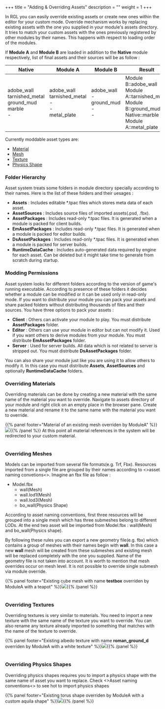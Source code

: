 +++
title = "Adding & Overriding Assets"
description = ""
weight = 1
+++

In RGL you can easily override existing assets or create new ones within the editor for your custom mode. Override mechanism works by replacing existing assets with the one you supplied in your module's assets directory. It tries to match your custom assets with the ones previously registered by other modules by their names. This happens with respect to loading order of the modules.

If **Module A** and **Module B** are loaded in addition to the **Native** module respectively, list of final assets and their sources will be as follow :

<table style="vertical-align: bottom">
<thead>
    <tr>
        <th>Native</td>
        <th>Module A</td>
        <th>Module B</td>
        <th>Result</td>
    </tr>
</thead>
<tbody>
    <tr>
        <td>adobe_wall<br>tarnished_metal<br>ground_mud<br>marble<br>-<br></td>
        <td>adobe_wall<br>tarnished_metal<br>-<br>-<br>metal_plate</td>
        <td>adobe_wall<br>-<br>ground_mud<br>-<br>-<br></td>
        <td>Module B::adobe_wall<br>Module A::tarnished_metal<br>Module B::ground_mud<br>Native::marble<br>Module A::metal_plate<br></td>
    </tr>
</tbody>
</table>

Currently moddable asset types are:

- [Material](#overriding-materials)
- [Mesh](#overriding-meshes)
- [Texture](#overriding-textures)
- [Physics Shape](#overriding-physics-shapes)

### Folder Hierarchy

Asset system treats some folders in module directory specially according to their names. Here is the list of these folders and their uesages : 

- **Assets** : Includes editable *.tpac files which stores meta data of each asset.
- **AssetSources** : Includes source files of imported assets(.psd, .fbx).
- **AssetPackages** : Includes read-only *.tpac files. It is generated when a module is packed for client builds. 
- **EmAssetPackages** : Includes read-only *.tpac files. It is generated when a module is packed for editor builds. 
- **DsAssetPackages** : Includes read-only *.tpac files. It is generated when a module is packed for server builds.
- **RuntimeDataCache** : Includes auto-generated data required by engine for each asset. Can be deleted but it might take time to generate from scratch during startup.

### Modding Permissions

Asset system looks for different folders according to the version of game's running executable. According to presence of these folders it decides whether a module can be modified or it can be used only in read-only mode. If you want to distribute your module you can pack your assets and share packed folders without distributing thousands of files and their sources. You have three options to pack your assets : 

- **Client** : Others can activate your module to play. You must distribute **AssetPackages** folder.
- **Editor** : Others can use your module in editor but can not modify it. Used if you want others to derive modules from your module. You must distribute **EmAssetPackages** folder.
- **Server** : Used for server builds. All data which is not related to server is stripped out. You must distribute **DsAssetPackages** folder.

You can also share your module just like you are using it to allow others to modify it. In this case you must distribute **Assets**, **AssetSources** and optionally **RuntimeDataCache** folders.

### Overriding Materials
Overriding materials can be done by creating a new material with the same name of the material you want to override.
Navigate to assets directory of your module and right click on an empty place in the browser pane. Create a new material and rename it to the same name with the material you want to override.

{{% panel footer="Material of an existing mesh overriden by ModuleA" %}}![](/img/modding/assets/material_override.png){{% /panel %}}
At this point all material references in the system will be redirected to your custom material.
<br><br>
### Overriding Meshes
Models can be imported from several file formats(e.g. Trf, Fbx). Resources imported from a single file are grouped by their names according to <>asset naming convetions<>. Imagine an fbx file as follow :

- Model.fbx
    - wall(Mesh)
    - wall.lod1(Mesh)
    - wall.lod3(Mesh)
    - bo_wall(Physics Shape)

According to asset naming conventions, first three resources will be grouped into a single mesh which has three submeshes belong to different LODs. At the end two asset will be imported from Model.fbx : wall(Mesh) and bo_wall(Physics shape). 

By following these rules you can export a new geometry file(e.g. fbx) which contains a group of meshes with their names begin with **wall**. In this case a new **wall** mesh will be created from these submeshes and existing mesh will be replaced completely with the one you supplied. Name of the geometry file is not taken into account. It is worth to mention that mesh overrides occur on mesh level. It is not possible to override single submesh via module override.

{{% panel footer="Existing cube mesh with name **testbox** overriden by ModuleA with a teapot" %}}![](/img/modding/assets/metamesh_override.png){{% /panel %}}
<br><br>
### Overriding Textures
Overriding textures is very similar to materials. You need to import a new texture with the same name of the texture you want to override. You can also rename any texture already imported to something that matches with the name of the texture to override.

{{% panel footer="Existing albedo texture with name **roman_ground_d** overriden by ModuleA with a white texture" %}}![](/img/modding/assets/texture_override.png){{% /panel %}}
<br><br>
### Overriding Physics Shapes
Overriding physics shapes requires you to import a physics shape with the same name of asset you want to replace. Check <>Asset naming conventions<> to see hot to import physics shapes

{{% panel footer="Existing torus shape overriden by ModuleA with a custom aquila shape" %}}![](/img/modding/assets/physics_shape_override.png){{% /panel %}}